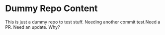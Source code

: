 # Dummy Repo Content
This is just a dummy repo to test stuff. Needing another commit test.Need a PR. Need an update. Why?
